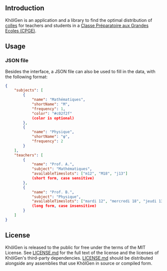 ## Introduction
KhôlGen is an application and a library to find the optimal distribution of [colles](https://fr.wikipedia.org/wiki/Colle_(pr%C3%A9pa)) for teachers and students in a [Classe Préparatoire aux Grandes Ecoles (CPGE)](https://fr.wikipedia.org/wiki/Classe_pr%C3%A9paratoire_aux_grandes_%C3%A9coles).

## Usage
### JSON file
Besides the interface, a JSON file can also be used to fill in the data, with the following format:

```json
{
	"subjects": [
		{
			"name": "Mathématiques",
			"shortName": "M",
			"frequency": 1,
			"color": "#c02f2f"
			(color is optional)
		},
		{
			"name": "Physique",
			"shortName": "φ",
			"frequency": 2
		}
	],
	"teachers": [
		{
			"name": "Prof. A.",
			"subject": "Mathématiques",
			"availableTimeslots": ["m12", "M18", "j13"]
			(short form, case sensitive)
		},
		{
			"name": "Prof. B.",
			"subject": "Physique",
			"availableTimeslots": ["mardi 12", "mercredi 18", "jeudi 13"]
			(long form, case insensitive)
		}
	]
}
```

## License
KhôlGen is released to the public for free under the terms of the MIT License. See [LICENSE.md](LICENSE.md) for the full text of the license and the licenses of KhôlGen's third-party dependencies. [LICENSE.md](LICENSE.md) should be distributed alongside any assemblies that use KhôlGen in source or compiled form.
